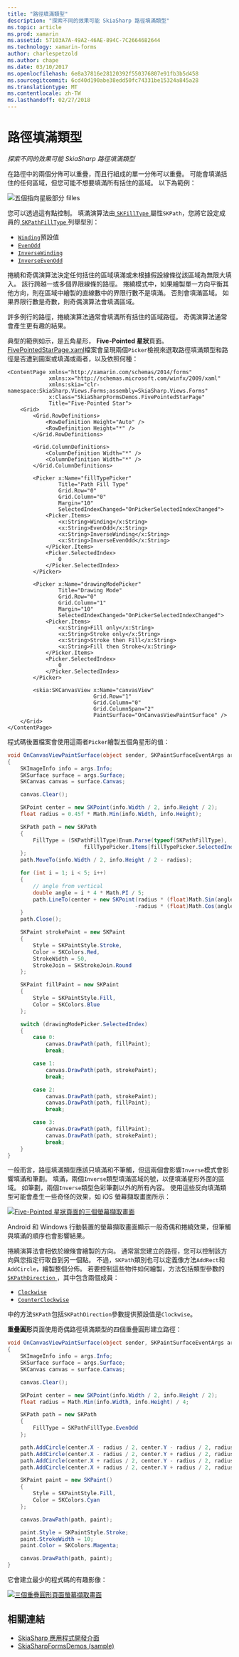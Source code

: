 ```yaml
---
title: "路徑填滿類型"
description: "探索不同的效果可能 SkiaSharp 路徑填滿類型"
ms.topic: article
ms.prod: xamarin
ms.assetid: 57103A7A-49A2-46AE-894C-7C2664682644
ms.technology: xamarin-forms
author: charlespetzold
ms.author: chape
ms.date: 03/10/2017
ms.openlocfilehash: 6e8a37816e28120392f550376807e91fb3b5d458
ms.sourcegitcommit: 6cd40d190abe38edd50fc74331be15324a845a28
ms.translationtype: MT
ms.contentlocale: zh-TW
ms.lasthandoff: 02/27/2018
---
```

# <a name="the-path-fill-types"></a>路徑填滿類型

_探索不同的效果可能 SkiaSharp 路徑填滿類型_

在路徑中的兩個分佈可以重疊，而且行組成的單一分佈可以重疊。 可能會填滿括住的任何區域，但您可能不想要填滿所有括住的區域。 以下為範例：

![](fill-types-images/filltypeexample.png "五個指向星級部分 filles")

您可以透過這有點控制。 填滿演算法由[ `SKFillType` ](https://developer.xamarin.com/api/property/SkiaSharp.SKPath.FillType/)屬性`SKPath`，您將它設定成員的[ `SKPathFillType` ](https://developer.xamarin.com/api/type/SkiaSharp.SKPathFillType/)列舉型別：

- [`Winding`](https://developer.xamarin.com/api/field/SkiaSharp.SKPathFillType.Winding/)預設值
- [`EvenOdd`](https://developer.xamarin.com/api/field/SkiaSharp.SKPathFillType.EvenOdd/)
- [`InverseWinding`](https://developer.xamarin.com/api/field/SkiaSharp.SKPathFillType.InverseWinding/)
- [`InverseEvenOdd`](https://developer.xamarin.com/api/field/SkiaSharp.SKPathFillType.InverseEvenOdd/)

捲繞和奇偶演算法決定任何括住的區域填滿或未根據假設線條從該區域為無限大填入。 該行跨越一或多個界限線條的路徑。 捲繞模式中，如果繪製單一方向平衡其他方向，則在區域中繪製的直線數中的界限行數不是填滿。 否則會填滿區域。 如果界限行數是奇數，則奇偶演算法會填滿區域。

許多例行的路徑，捲繞演算法通常會填滿所有括住的區域路徑。 奇偶演算法通常會產生更有趣的結果。

典型的範例如示，是五角星形， **Five-Pointed 星狀**頁面。 [FivePointedStarPage.xaml](https://github.com/xamarin/xamarin-forms-samples/blob/master/SkiaSharpForms/SkiaSharpFormsDemos/SkiaSharpFormsDemos/SkiaSharpFormsDemos/LinesAndPaths/FivePointedStarPage.xaml)檔案會呈現兩個`Picker`檢視來選取路徑填滿類型和路徑是否遭到圖案或填滿或兩者，以及依照何種：

```xaml
<ContentPage xmlns="http://xamarin.com/schemas/2014/forms"
             xmlns:x="http://schemas.microsoft.com/winfx/2009/xaml"
             xmlns:skia="clr-namespace:SkiaSharp.Views.Forms;assembly=SkiaSharp.Views.Forms"
             x:Class="SkiaSharpFormsDemos.FivePointedStarPage"
             Title="Five-Pointed Star">
    <Grid>
        <Grid.RowDefinitions>
            <RowDefinition Height="Auto" />
            <RowDefinition Height="*" />
        </Grid.RowDefinitions>

        <Grid.ColumnDefinitions>
            <ColumnDefinition Width="*" />
            <ColumnDefinition Width="*" />
        </Grid.ColumnDefinitions>

        <Picker x:Name="fillTypePicker"
                Title="Path Fill Type"
                Grid.Row="0"
                Grid.Column="0"
                Margin="10"
                SelectedIndexChanged="OnPickerSelectedIndexChanged">
            <Picker.Items>
                <x:String>Winding</x:String>
                <x:String>EvenOdd</x:String>
                <x:String>InverseWinding</x:String>
                <x:String>InverseEvenOdd</x:String>
            </Picker.Items>
            <Picker.SelectedIndex>
                0
            </Picker.SelectedIndex>
        </Picker>

        <Picker x:Name="drawingModePicker"
                Title="Drawing Mode"
                Grid.Row="0"
                Grid.Column="1"
                Margin="10"
                SelectedIndexChanged="OnPickerSelectedIndexChanged">
            <Picker.Items>
                <x:String>Fill only</x:String>
                <x:String>Stroke only</x:String>
                <x:String>Stroke then Fill</x:String>
                <x:String>Fill then Stroke</x:String>
            </Picker.Items>
            <Picker.SelectedIndex>
                0
            </Picker.SelectedIndex>
        </Picker>

        <skia:SKCanvasView x:Name="canvasView"
                           Grid.Row="1"
                           Grid.Column="0"
                           Grid.ColumnSpan="2"
                           PaintSurface="OnCanvasViewPaintSurface" />
    </Grid>
</ContentPage>
```

程式碼後置檔案會使用這兩者`Picker`繪製五個角星形的值：

```csharp
void OnCanvasViewPaintSurface(object sender, SKPaintSurfaceEventArgs args)
{
    SKImageInfo info = args.Info;
    SKSurface surface = args.Surface;
    SKCanvas canvas = surface.Canvas;

    canvas.Clear();

    SKPoint center = new SKPoint(info.Width / 2, info.Height / 2);
    float radius = 0.45f * Math.Min(info.Width, info.Height);

    SKPath path = new SKPath
    {
        FillType = (SKPathFillType)Enum.Parse(typeof(SKPathFillType),
                        fillTypePicker.Items[fillTypePicker.SelectedIndex])
    };
    path.MoveTo(info.Width / 2, info.Height / 2 - radius);

    for (int i = 1; i < 5; i++)
    {
        // angle from vertical
        double angle = i * 4 * Math.PI / 5;
        path.LineTo(center + new SKPoint(radius * (float)Math.Sin(angle),
                                        -radius * (float)Math.Cos(angle)));
    }
    path.Close();

    SKPaint strokePaint = new SKPaint
    {
        Style = SKPaintStyle.Stroke,
        Color = SKColors.Red,
        StrokeWidth = 50,
        StrokeJoin = SKStrokeJoin.Round
    };

    SKPaint fillPaint = new SKPaint
    {
        Style = SKPaintStyle.Fill,
        Color = SKColors.Blue
    };

    switch (drawingModePicker.SelectedIndex)
    {
        case 0:
            canvas.DrawPath(path, fillPaint);
            break;

        case 1:
            canvas.DrawPath(path, strokePaint);
            break;

        case 2:
            canvas.DrawPath(path, strokePaint);
            canvas.DrawPath(path, fillPaint);
            break;

        case 3:
            canvas.DrawPath(path, fillPaint);
            canvas.DrawPath(path, strokePaint);
            break;
    }
}
```

一般而言，路徑填滿類型應該只填滿和不筆觸，但這兩個會影響`Inverse`模式會影響填滿和筆劃。 填滿，兩個`Inverse`類型填滿區域的號，以便填滿星形外面的區域。 如筆劃，兩個`Inverse`類型色彩筆劃以外的所有內容。 使用這些反向填滿類型可能會產生一些奇怪的效果，如 iOS 螢幕擷取畫面所示：

[![](fill-types-images/fivepointedstar-small.png "Five-Pointed 星狀頁面的三個螢幕擷取畫面")](fill-types-images/fivepointedstar-large.png "Five-Pointed 星狀頁面的三個螢幕擷取畫面")

Android 和 Windows 行動裝置的螢幕擷取畫面顯示一般奇偶和捲繞效果，但筆觸與填滿的順序也會影響結果。

捲繞演算法會相依於線條會繪製的方向。 通常當您建立的路徑，您可以控制該方向與您指定行取自到另一個點。 不過，`SKPath`類別也可以定義像方法`AddRect`和`AddCircle`，繪製整個分佈。 若要控制這些物件如何繪製，方法包括類型參數的[ `SKPathDirection` ](https://developer.xamarin.com/api/type/SkiaSharp.SKPathDirection/)，其中包含兩個成員：

- [`Clockwise`](https://developer.xamarin.com/api/field/SkiaSharp.SKPathDirection.Clockwise/)
- [`CounterClockwise`](https://developer.xamarin.com/api/field/SkiaSharp.SKPathDirection.CounterClockwise/)

中的方法`SKPath`包括`SKPathDirection`參數提供預設值是`Clockwise`。

**重疊圓形**頁面使用奇偶路徑填滿類型的四個重疊圓形建立路徑：

```csharp
void OnCanvasViewPaintSurface(object sender, SKPaintSurfaceEventArgs args)
{
    SKImageInfo info = args.Info;
    SKSurface surface = args.Surface;
    SKCanvas canvas = surface.Canvas;

    canvas.Clear();

    SKPoint center = new SKPoint(info.Width / 2, info.Height / 2);
    float radius = Math.Min(info.Width, info.Height) / 4;

    SKPath path = new SKPath
    {
        FillType = SKPathFillType.EvenOdd
    };

    path.AddCircle(center.X - radius / 2, center.Y - radius / 2, radius);
    path.AddCircle(center.X - radius / 2, center.Y + radius / 2, radius);
    path.AddCircle(center.X + radius / 2, center.Y - radius / 2, radius);
    path.AddCircle(center.X + radius / 2, center.Y + radius / 2, radius);

    SKPaint paint = new SKPaint()
    {
        Style = SKPaintStyle.Fill,
        Color = SKColors.Cyan
    };

    canvas.DrawPath(path, paint);

    paint.Style = SKPaintStyle.Stroke;
    paint.StrokeWidth = 10;
    paint.Color = SKColors.Magenta;

    canvas.DrawPath(path, paint);
}
```

它會建立最少的程式碼的有趣影像：

[![](fill-types-images/overlappingcircles-small.png "三個重疊圓形頁面螢幕擷取畫面")](fill-types-images/overlappingcircles-large.png "重疊圓形頁面的三個螢幕擷取畫面")


## <a name="related-links"></a>相關連結

- [SkiaSharp 應用程式開發介面](https://developer.xamarin.com/api/root/SkiaSharp/)
- [SkiaSharpFormsDemos (sample)](https://developer.xamarin.com/samples/xamarin-forms/SkiaSharpForms/SkiaSharpFormsDemos/)
